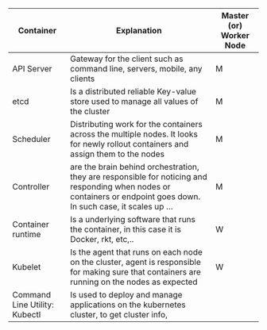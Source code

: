 | Container | Explanation | Master (or) Worker Node | 
|-----------|-------------|-------------------------|
| API Server | Gateway for the client such as command line, servers, mobile, any clients | M |
| etcd | Is a distributed reliable Key-value store used to manage all values of the cluster | M |
| Scheduler | Distributing work for the containers across the multiple nodes. It looks for newly rollout containers and assign them to the nodes | M |
| Controller | are the brain behind orchestration, they are responsible for noticing and responding when nodes or containers or endpoint goes down. In such case, it scales up …	| M |
| Container runtime	| Is a underlying software that runs the container, in this case it is Docker, rkt,  etc,.. | W |
| Kubelet | Is the agent that runs on each node on the cluster, agent is responsible for making sure that containers are running on the nodes as expected |	W |
| Command Line Utility: Kubectl | Is used to deploy and manage applications on the kubernetes cluster, to get cluster info, | |
